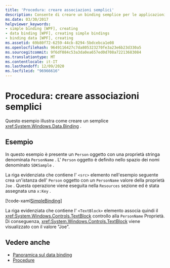 ```yaml
---
title: 'Procedura: creare associazioni semplici'
description: Consente di creare un binding semplice per le applicazioni tramite questo esempio di procedura in Windows Presentation Foundation (WPF).
ms.date: 03/30/2017
helpviewer_keywords:
- simple binding [WPF], creating
- data binding [WPF], creating simple bindings
- binding data [WPF], creating
ms.assetid: 69b80f72-6259-44cb-8294-5bdcebca1e08
ms.openlocfilehash: 9649116427c7da805323270fe3a23e6b23d330a5
ms.sourcegitcommit: 9f6df084c53a3da0ea657ed0d708a72213683084
ms.translationtype: MT
ms.contentlocale: it-IT
ms.lasthandoff: 12/09/2020
ms.locfileid: "96966616"
---
```

# <a name="how-to-create-a-simple-binding"></a>Procedura: creare associazioni semplici
Questo esempio illustra come creare un semplice <xref:System.Windows.Data.Binding> .  
  
## <a name="example"></a>Esempio  
 In questo esempio è presente un `Person` oggetto con una proprietà stringa denominata `PersonName` . L' `Person` oggetto è definito nello spazio dei nomi denominato `SDKSample` .  
  
 La riga evidenziata che contiene l' `<src>` elemento nell'esempio seguente crea un'istanza dell' `Person` oggetto con un `PersonName` valore della proprietà `Joe` . Questa operazione viene eseguita nella `Resources` sezione ed è stata assegnata una `x:Key` .  
  
 [!code-xaml[SimpleBinding](~/samples/snippets/csharp/VS_Snippets_Wpf/SimpleBinding/CSharp/Page1.xaml?highlight=9,37)]  
  
 La riga evidenziata che contiene l' `<TextBlock>` elemento associa quindi il <xref:System.Windows.Controls.TextBlock> controllo alla `PersonName` Proprietà. Di conseguenza, <xref:System.Windows.Controls.TextBlock> viene visualizzato con il valore "Joe".  
  
## <a name="see-also"></a>Vedere anche

- [Panoramica sul data binding](/dotnet/desktop-wpf/data/data-binding-overview)
- [Procedure](data-binding-how-to-topics.md)
